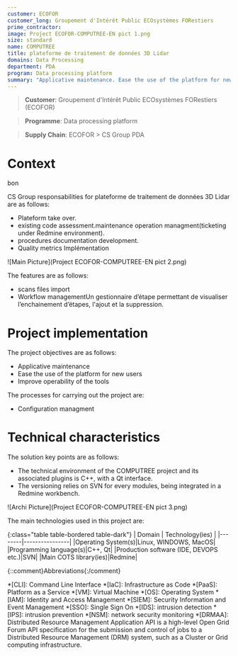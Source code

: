 ```yaml
---
customer: ECOFOR
customer_long: Groupement d'Intérêt Public ECOsystèmes FORestiers
prime_contractor: 
image: Project ECOFOR-COMPUTREE-EN pict 1.png
size: standard
name: COMPUTREE
title: plateforme de traitement de données 3D Lidar
domains: Data Processing
department: PDA
program: Data processing platform
summary: "Applicative maintenance. Ease the use of the platform for new users. Improve operability of the tools"
---
```


> __Customer__\: Groupement d'Intérêt Public ECOsystèmes FORestiers (ECOFOR)

> __Programme__\: Data processing platform

> __Supply Chain__\: ECOFOR >  CS Group PDA


# Context

bon

CS Group responsabilities for plateforme de traitement de données 3D Lidar are as follows:
* Plateform take over. 
* existing code assessment.maintenance operation managment(ticketing under Redmine environment). 
* procedures documentation development.
* Quality metrics Implémentation

![Main Picture](Project ECOFOR-COMPUTREE-EN pict 2.png)

The features are as follows:
* scans files import
* Workflow managementUn gestionnaire d’étape permettant de visualiser l’enchainement d’étapes, l'ajout et la suppression.

# Project implementation

The project objectives are as follows:
* Applicative maintenance
* Ease the use of the platform for new users
* Improve operability of the tools

The processes for carrying out the project are:
* Configuration managment

# Technical characteristics

The solution key points are as follows:
* The technical environment of the COMPUTREE project and its associated plugins is C++, with a Qt interface.
* The versioning relies on SVN for every modules, being integrated in a Redmine workbench.

![Archi Picture](Project ECOFOR-COMPUTREE-EN pict 3.png)

The main technologies used in this project are:

{:class="table table-bordered table-dark"}
| Domain | Technology(ies) |
|--------|----------------|
|Operating System(s)|Linux, WINDOWS, MacOS|
|Programming language(s)|C++, Qt|
|Production software (IDE, DEVOPS etc.)|SVN|
|Main COTS library(ies)|Redmine|



{::comment}Abbreviations{:/comment}

*[CLI]: Command Line Interface
*[IaC]: Infrastructure as Code
*[PaaS]: Platform as a Service
*[VM]: Virtual Machine
*[OS]: Operating System
*[IAM]: Identity and Access Management
*[SIEM]: Security Information and Event Management
*[SSO]: Single Sign On
*[IDS]: intrusion detection
*[IPS]: intrusion prevention
*[NSM]: network security monitoring
*[DRMAA]: Distributed Resource Management Application API is a high-level Open Grid Forum API specification for the submission and control of jobs to a Distributed Resource Management (DRM) system, such as a Cluster or Grid computing infrastructure.

